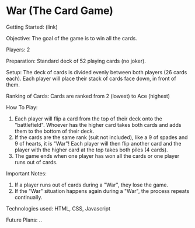 # War (The Card Game)
Getting Started: (link)

Objective: The goal of the game is to win all the cards.

Players: 2

Preparation: Standard deck of 52 playing cards (no joker).

Setup: The deck of cards is divided evenly between both players (26 cards each). Each player will place their stack of cards face down, in front of them.

Ranking of Cards: Cards are ranked from 2 (lowest) to Ace (highest)

How To Play:
1. Each player will flip a card from the top of their deck onto the "battlefield". Whoever has the higher card takes both cards and adds them to the bottom of their deck.
2. If the cards are the same rank (suit not included), like a 9 of spades and 9 of hearts, it is "War"! Each player will then flip another card and the player with the higher card at the top takes both piles (4 cards). 
3. The game ends when one player has won all the cards or one player runs out of cards.

Important Notes:
1. If a player runs out of cards during a "War", they lose the game.
2. If the "War" situation happens again during a "War", the process repeats continually.

Technologies used: HTML, CSS, Javascript

Future Plans: ..
